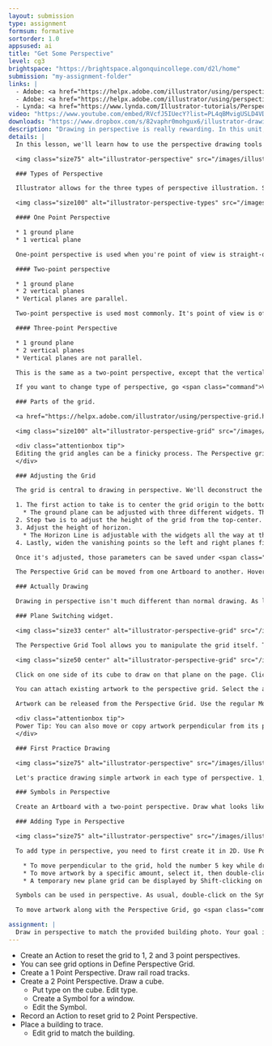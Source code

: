 ```yaml
---
layout: submission
type: assignment
formsum: formative
sortorder: 1.0
appsused: ai
title: "Get Some Perspective"
level: cg3
brightspace: "https://brightspace.algonquincollege.com/d2l/home"
submission: "my-assignment-folder"
links: |
  - Adobe: <a href="https://helpx.adobe.com/illustrator/using/perspective-drawing.html" target="_blank" title="Perspective Drawing">Perspective Drawing</a>
  - Adobe: <a href="https://helpx.adobe.com/illustrator/using/perspective-grid.html" target="_blank" title="Define Perspective Grids">Define Perspective Grids</a>
  - Lynda: <a href="https://www.lynda.com/Illustrator-tutorials/Perspective-Drawing-Illustrator/186123-2.html" target="_blank" title="Drawing in Perspective">Drawing in Perspective</a>
video: "https://www.youtube.com/embed/RVcfJ5IUecY?list=PL4qBMvigUSLD4VDB3I0iBnwrnfjnZiEjQ"
downloads: "https://www.dropbox.com/s/82vaphr0mohgux6/illustrator-drawing-in-perspective.zip?dl=1"
description: "Drawing in perspective is really rewarding. In this unit, we'll explore the different types of perspective available to us."
details: |
  In this lesson, we'll learn how to use the perspective drawing tools in Illustrator.

  <img class="size75" alt="illustrator-perspective" src="/images/illustrator-perspective/illustrator-perspective.jpg">

  ### Types of Perspective

  Illustrator allows for the three types of perspective illustration. See the image below for a visual of one-point, two-point and three-point perspectives.

  <img class="size100" alt="illustrator-perspective-types" src="/images/illustrator-perspective/illustrator-perspective-types.jpg">

  #### One Point Perspective

  * 1 ground plane
  * 1 vertical plane

  One-point perspective is used when you're point of view is straight-on the subject. Horizontal and Vertical guides are parallel. Depth lines go towards one vanishing point.

  #### Two-point perspective

  * 1 ground plane
  * 2 vertical planes
  * Vertical planes are parallel.

  Two-point perspective is used most commonly. It's point of view is off at an angle. Vertical guides are parallel. Left and right plane guides each lead to a vanishing point on the horizon line.

  #### Three-point Perspective

  * 1 ground plane
  * 2 vertical planes
  * Vertical planes are not parallel.

  This is the same as a two-point perspective, except that the vertical planes are not parallel. This gives your constructions an added sense of *strength*.

  If you want to change type of perspective, go <span class="command">View > Perspective Grid</span>. If you've already drawn art in one type of perspective, if you change perspective, the art won't change.

  ### Parts of the grid.

  <a href="https://helpx.adobe.com/illustrator/using/perspective-grid.html" title="Adobe: Perspective Grid" target="_blank">This is Adobe's explanation</a> of the Perspective Grid. <a href="http://factore.ca/blog/215-perspective-grids-in-illustrator" title="Adobe: Perspective Grid" target="_blank">This one</a> is really good, too.

  <img class="size100" alt="illustrator-perspective-grid" src="/images/illustrator-perspective/illustrator-perspective-grid.gif">

  <div class="attentionbox tip">
  Editing the grid angles can be a finicky process. The Perspective grid presets are burried three menus deep, which is totally annoying. It's often necessary to reset it to a default position, then start editing again. To that end, we'll record an action to reset the grid.
  </div>

  ### Adjusting the Grid

  The grid is central to drawing in perspective. We'll deconstruct the grid and adjust it to suit our needs. Adjust the grid with the Perspective Grid Tool.

  1. The first action to take is to center the grid origin to the bottom center of the shape.
    * The ground plane can be adjusted with three different widgets. The centre, left & right.
  2. Step two is to adjust the height of the grid from the top-center.
  3. Adjust the height of horizon.
    * The Horizon Line is adjustable with the widgets all the way at the ends of the Horizon Line.
  4. Lastly, widen the vanishing points so the left and right planes fit what you want.

  Once it's adjusted, those parameters can be saved under <span class="command">View > Perspective Grid > Save Preset</span>.

  The Perspective Grid can be moved from one Artboard to another. Hover the Perspective Grid Tool over the Ground Plane widget, then drag.

  ### Actually Drawing

  Drawing in perspective isn't much different than normal drawing. As long as the one of the planes are targeted on the .

  ### Plane Switching widget.

  <img class="size33 center" alt="illustrator-perspective-grid" src="/images/illustrator-perspective/perspective-tools-icons.svg">

  The Perspective Grid Tool allows you to manipulate the grid itself. The Perspective Selection Tool allows you to select and edit artwork in perspective.

  <img class="size50 center" alt="illustrator-perspective-grid" src="/images/illustrator-perspective/perspective-widget.svg">

  Click on one side of its cube to draw on that plane on the page. Click just outside of the cube in the widget to deactivate perspective drawing. When drawing on the various planes, Illustrator's regular stacking order is respected.

  You can attach existing artwork to the perspective grid. Select the artwork, then go to <span class="command">Object > Perspective > Attach to Active Plane</span>. This can yield unexpected results. The better way to do it is to use the Perspective Selection Tool to simply drag artwork onto the active plane.

  Artwork can be released from the Perspective Grid. Use the regular Move Tool to move artwork in 2 dimensions. You can also go to <span class="command">Object > Perspective > Release with Perspective</span>.

  <div class="attentionbox tip">
  Power Tip: You can also move or copy artwork perpendicular from its plane by holding the 5 key while draging. Hold Option-5 while dragging to copy.
  </div>

  ### First Practice Drawing

  <img class="size75" alt="illustrator-perspective" src="/images/illustrator-perspective/illustrator-perspective.jpg">

  Let's practice drawing simple artwork in each type of perspective. 1, 2 and 3 point perspectives. Keep in mind that you can only display one grid system at a time. Create one Artboard, then draw your artwork. Create a second artboard. Choose a different perspective system, then draw on it. Do this a third time. When you return to the original artboard and turn on the Perspective Grid, it will be in the right configuration for that artwork.

  ### Symbols in Perspective

  Create an Artboard with a two-point perspective. Draw what looks like a simple building. We'll create a Symbol to draw the windows on the building. We'll only need to draw one initial shape, then we'll be able to edit them all at once.

  ### Adding Type in Perspective

  <img class="size75" alt="illustrator-perspective" src="/images/illustrator-perspective/illustrator-perspective.jpg">

  To add type in perspective, you need to first create it in 2D. Use Point Type -- so just click with the Type tool and type. Don't drag a box. Once you have some type, drag it onto the grid with the Perspective Selection Tool. To edit text which is in perspective, select it with the Perspective Selection Tool. Go to the Options Bar and click on <span class="command">Edit Text</span>. To move type in perspective, use the Perspective Selection Tool and drag.

    * To move perpendicular to the grid, hold the number 5 key while dragging.
    * To move artwork by a specific amount, select it, then double-click on the Perspective Plane Widget.
    * A temporary new plane grid can be displayed by Shift-clicking on an Anchor Point with the Perspective Grid Tool.

  Symbols can be used in perspective. As usual, double-click on the Symbol instance, edit, then hit Escape to get out of Isolation Mode. All Symbol instances will update.

  To move artwork along with the Perspective Grid, go <span class="command">View > Perspective Grid > Lock Station point</span>. Drag a Vanishing Point. The artwork will move with it, though some more complex details may not respect the move.

assignment: |
  Draw in perspective to match the provided building photo. Your goal is to match the perspective of the building. Draw windows as Illustrator symbols. It doesn't matter if you don't match everything exactly. The goal is to get the pespective right.
---
```

* Create an Action to reset the grid to 1, 2 and 3 point perspectives.
* You can see grid options in Define Perspective Grid.
* Create a 1 Point Perspective. Draw rail road tracks.
* Create a 2 Point Perspective. Draw a cube.
  * Put type on the cube. Edit type.
  * Create a Symbol for a window.
  * Edit the Symbol.
* Record an Action to reset grid to 2 Point Perspective.
* Place a building to trace.
  * Edit grid to match the building.
